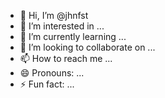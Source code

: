 - 👋 Hi, I’m @jhnfst
- 👀 I’m interested in ...
- 🌱 I’m currently learning ...
- 💞️ I’m looking to collaborate on ...
- 📫 How to reach me ...
- 😄 Pronouns: ...
- ⚡ Fun fact: ...

<!---
jhnfst/jhnfst is a ✨ special ✨ repository because its `README.md` (this file) appears on your GitHub profile.
You can click the Preview link to take a look at your changes.
--->

